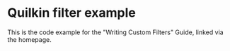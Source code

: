 # Quilkin filter example

This is the code example for the "Writing Custom Filters" Guide, linked via the homepage.

